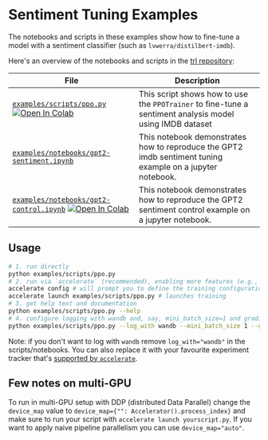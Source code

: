 # Sentiment Tuning Examples

The notebooks and scripts in these examples show how to fine-tune a model with a sentiment classifier (such as `lvwerra/distilbert-imdb`).

Here's an overview of the notebooks and scripts in the [trl repository](https://github.com/huggingface/trl/tree/main/examples):



| File                                                                                           | Description                                                                                                              |
|------------------------------------------------------------------------------------------------------------|--------------------------------------------------------------------------------------------------------------------------|
| [`examples/scripts/ppo.py`](https://github.com/huggingface/trl/blob/main/examples/scripts/ppo.py)  [![Open In Colab](https://colab.research.google.com/assets/colab-badge.svg)](https://colab.research.google.com/github/huggingface/trl/blob/main/examples/sentiment/notebooks/gpt2-sentiment.ipynb) | This script shows how to use the `PPOTrainer` to fine-tune a sentiment analysis model using IMDB dataset                 |
| [`examples/notebooks/gpt2-sentiment.ipynb`](https://github.com/huggingface/trl/tree/main/examples/notebooks/gpt2-sentiment.ipynb)              | This notebook demonstrates how to reproduce the GPT2 imdb sentiment tuning example on a jupyter notebook.                |
| [`examples/notebooks/gpt2-control.ipynb`](https://github.com/huggingface/trl/tree/main/examples/notebooks/gpt2-control.ipynb)   [![Open In Colab](https://colab.research.google.com/assets/colab-badge.svg)](https://colab.research.google.com/github/huggingface/trl/blob/main/examples/sentiment/notebooks/gpt2-sentiment-control.ipynb)                | This notebook demonstrates how to reproduce the GPT2 sentiment control example on a jupyter notebook.    



## Usage

```bash
# 1. run directly
python examples/scripts/ppo.py
# 2. run via `accelerate` (recommended), enabling more features (e.g., multiple GPUs, deepspeed)
accelerate config # will prompt you to define the training configuration
accelerate launch examples/scripts/ppo.py # launches training
# 3. get help text and documentation
python examples/scripts/ppo.py --help
# 4. configure logging with wandb and, say, mini_batch_size=1 and gradient_accumulation_steps=16
python examples/scripts/ppo.py --log_with wandb --mini_batch_size 1 --gradient_accumulation_steps 16
```

Note: if you don't want to log with `wandb` remove `log_with="wandb"` in the scripts/notebooks. You can also replace it with your favourite experiment tracker that's [supported by `accelerate`](https://huggingface.co/docs/accelerate/usage_guides/tracking).


## Few notes on multi-GPU 

To run in multi-GPU setup with DDP (distributed Data Parallel) change the `device_map` value to `device_map={"": Accelerator().process_index}` and make sure to run your script with `accelerate launch yourscript.py`. If you want to apply naive pipeline parallelism you can use `device_map="auto"`.